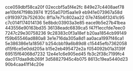 cce059dbf58ca20f
02eccbf5a5f4e2fc
849e27c4408aef78
ae10bf47f98b3974
1f255a070f5aa1e9
eb941e073967a58d
c9193972b752630c
8f1a7e71c802aa22
07e745b6f3241c95
c7c014f174014136
5e8bdc03903a3e85
eace9b5e27b41bea
443556e90163bd35
36138eadc6839ca5
f47f1eccfde7eec0
7247c29e30758236
9c28383c0f3a18ef
b20aa1854cb99149
f59b65546ad880a8
3e1e716da305a8d1
aa0aca1997f46ca1
5e386386e1a18567
b254cbb19a6b89d8
c15445efb7362058
d15f6ce5e0dd205a
b15e2eb495472e2a
f054092b01a3139f
69515f64068d7232
12e4e1c6e905ed45
fb3c2f38c7199fc4
dac017daa9db269f
3d58827945c4b075
8613c19ea5440d23
90b4caa41f14c20e
